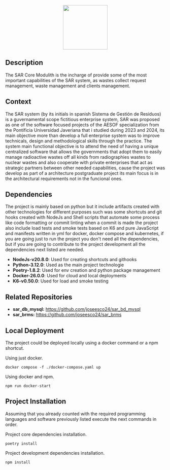 <p align="center"><a>
<img src="https://cdn.jsdelivr.net/gh/devicons/devicon@latest/icons/fastapi/fastapi-original-wordmark.svg" width="140"/>
</a></p>

## Description

The SAR Core Modulith is the incharge of provide some of the most important capabilities of the SAR system, as wastes collect request management, waste management and clients management.

## Context

The SAR system (by its initials in spanish Sistema de Gestión de Residuos) is a guvernamental scope fictitious enterprise system, SAR was proposed as one of the software focused projects of the AESOF specialization from the Pontificia Universidad Javeriana that i studied during 2023 and 2024, its main objective more than develop a full enterprise system was to improve technicals, design and methodological skills through the practice. The system main functional objective is to attend the need of having a unique centralized software that allows the governments that adopt them to easily manage radioactive wastes off all kinds from radiographies wastes to nuclear wastes and also cooperate with private enterprises that act as strategic partners between other needed capabilities, cause the project was develop as part of a architecture postgraduate project its main focus is in the architectural requirements not in the funcional ones.

## Dependencies

The project is mainly based on python but it include artifacts created with other technologies for different purposes such was some shortcuts and git hooks created with NodeJs and Shell scripts that automate some process like code formatting or commit linting when a commit is made the project also include load tests and smoke tests based on K6 and pure JavaScript and manifests written in yml for docker, docker compose and kubernetes, if you are going just to run the project you don't need all the dependencies, but if you are going to contribute to the project development all the dependencies next listed are needed.

- **NodeJs-v20.8.0**: Used for creating shortcuts and githooks
- **Python-3.12.0**: Used as the main project technologie
- **Poetry-1.8.2**: Used for env creation and python package management
- **Docker-26.0.0**: Used for cloud and local deployments
- **K6-v0.50.0**: Used for load and smoke testing

## Related Repositories

- **sar_db_mysql:** https://github.com/joseesco24/sar_bd_mysql
- **sar_brms:** https://github.com/joseesco24/sar_brms

## Local Deployment

The project could be deployed locally using a docker command or a npm shortcut.

Using just docker.

```shell
docker compose -f ./docker-compose.yaml up
```

Using docker and npm.

```shell
npm run docker-start
```

## Project Installation

Assuming that you already counted with the required programming languages and software previously listed execute the next commands in order.

Project core dependencies installation.

```shell
poetry install
```

Project development dependencies installation.

```shell
npm install
```

<br/>
